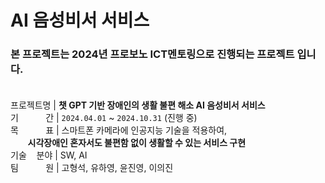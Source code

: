 # AI 음성비서 서비스

###  본 프로젝트는 2024년 프로보노 ICT멘토링으로 진행되는 프로젝트 입니다.<br><br>

프로젝트명 | **챗 GPT 기반 장애인의 생활 불편 해소 AI 음성비서 서비스**<br>
기&nbsp;&nbsp;&nbsp;&nbsp;&nbsp;&nbsp;&nbsp;&nbsp;&nbsp;&nbsp;&nbsp;간 | `2024.04.01` ~ `2024.10.31`  (진행 중)<br>
목&nbsp;&nbsp;&nbsp;&nbsp;&nbsp;&nbsp;&nbsp;&nbsp;&nbsp;&nbsp;&nbsp;표 | 스마트폰 카메라에 인공지능 기술을 적용하여, <br> 
&nbsp;&nbsp;&nbsp;&nbsp;&nbsp;&nbsp;&nbsp;**시각장애인 혼자서도 불편함 없이 생활할 수 있는 서비스 구현** <br>
기술&nbsp;&nbsp;&nbsp;&nbsp;분야 |  SW, AI<br>
팀&nbsp;&nbsp;&nbsp;&nbsp;&nbsp;&nbsp;&nbsp;&nbsp;&nbsp;&nbsp;&nbsp;원 | 고형석, 유하영, 윤진영, 이의진<br>







<br><br><br><br><br>
